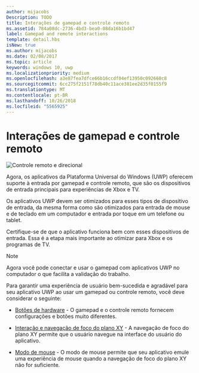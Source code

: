 ```yaml
---
author: mijacobs
Description: TODO
title: Interações de gamepad e controle remoto
ms.assetid: 784a08dc-2736-4bd3-bea0-08da16b1bd47
label: Gamepad and remote interactions
template: detail.hbs
isNew: true
ms.author: mijacobs
ms.date: 02/08/2017
ms.topic: article
keywords: windows 10, uwp
ms.localizationpriority: medium
ms.openlocfilehash: a3e87fea7dfce66b16ccdf04ef13950c092660c8
ms.sourcegitcommit: 6cc275f2151f78db40c11ace381ee2d35f0155f9
ms.translationtype: MT
ms.contentlocale: pt-BR
ms.lasthandoff: 10/26/2018
ms.locfileid: "5565925"
---
```

# <a name="gamepad-and-remote-control-interactions"></a>Interações de gamepad e controle remoto

![Controle remoto e direcional](images/dpad-remote/dpad-remote.png)

Agora, os aplicativos da Plataforma Universal do Windows (UWP) oferecem suporte à entrada por gamepad e controle remoto, que são os dispositivos de entrada principais para experiências de Xbox e TV.

Os aplicativos UWP devem ser otimizados para esses tipos de dispositivo de entrada, da mesma forma como são otimizados para entrada de mouse e de teclado em um computador e entrada por toque em um telefone ou tablet.

Certifique-se de que o aplicativo funciona bem com esses dispositivos de entrada. Essa é a etapa mais importante ao otimizar para Xbox e os programas de TV.

> [!NOTE] 
> Agora você pode conectar e usar o gamepad com aplicativos UWP no computador o que facilita a validação do trabalho.

Para garantir uma experiência de usuário bem-sucedida e agradável para seu aplicativo UWP ao usar um gamepad ou controle remoto, você deve considerar o seguinte:

* [Botões de hardware](../devices/designing-for-tv.md#hardware-buttons) - O gamepad e o controle remoto fornecem configurações e botões muito diferentes.

* [Interação e navegação de foco do plano XY](../devices/designing-for-tv.md#xy-focus-navigation-and-interaction) - A navegação de foco do plano XY permite que o usuário navegue na interface do usuário do aplicativo.

* [Modo de mouse](../devices/designing-for-tv.md#mouse-mode) - O modo de mouse permite que seu aplicativo emule uma experiência de mouse quando a navegação de foco do plano XY não for suficiente.
